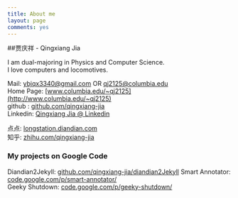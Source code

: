 ```yaml
---
title: About me
layout: page
comments: yes
---
```

  
##贾庆祥 - Qingxiang Jia

I am dual-majoring in Physics and Computer Science.  
I love computers and locomotives.

Mail: ybjqx3340@gmail.com OR qj2125@columbia.edu  
Home Page: [www.columbia.edu/~qj2125](http://www.columbia.edu/~qj2125)  
github : [github.com/qingxiang-jia](https://github.com/qingxiang-jia)  
Linkedin: [Qingxiang Jia @ Linkedin](http://www.linkedin.com/pub/qingxiang-jia/32/4a6/54/)

点点: [longstation.diandian.com](http://longstation.diandian.com)  
知乎: [zhihu.com/qingxiang-jia](http://www.zhihu.com/people/qingxiang-jia)

### My projects on Google Code

Diandian2Jekyll: [github.com/qingxiang-jia/diandian2Jekyll](https://github.com/qingxiang-jia/diandian2Jekyll)
Smart Annotator: [code.google.com/p/smart-annotator/](https://code.google.com/p/smart-annotator/)  
Geeky Shutdown: [code.google.com/p/geeky-shutdown/](https://code.google.com/p/geeky-shutdown/)